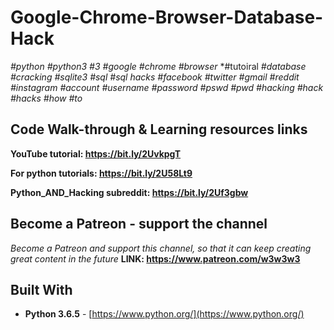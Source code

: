 # Google-Chrome-Browser-Database-Hack

*#python* *#python3* *#3* *#google* *#chrome* *#browser* *#tutoiral *#database* *#cracking* *#sqlite3* *#sql* *#sql hacks* *#facebook*
*#twitter* *#gmail* *#reddit* *#instagram* *#account* *#username* *#password* *#pswd* *#pwd* *#hacking* *#hack* *#hacks* *#how* *#to*

## Code Walk-through & Learning resources links
**YouTube tutorial: https://bit.ly/2UvkpgT**

**For python tutorials: https://bit.ly/2U58Lt9**

**Python_AND_Hacking subreddit: https://bit.ly/2Uf3gbw**

## Become a Patreon - support the channel
*Become a Patreon and support this channel, so that it can keep creating great content in the future* **LINK: https://www.patreon.com/w3w3w3**

## Built With

* **Python 3.6.5** - [https://www.python.org/](https://www.python.org/)
